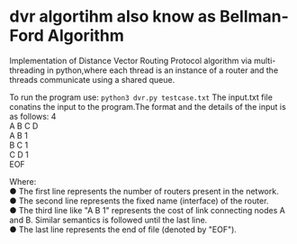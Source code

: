 # dvr algortihm also know as Bellman-Ford Algorithm
Implementation of Distance Vector Routing Protocol algorithm via multi-threading in python,where each thread is an instance of a router and the threads communicate using a shared queue.<br>

To run the program use:
`python3 dvr.py testcase.txt`
The input.txt file conatins the input to the program.The format and the details of the input is as follows:
4<br>
A B C D<br>
A B 1<br>
B C 1<br>
C D 1<br>
EOF<br>

Where:<br>
● The first line represents the number of routers present in the network.<br>
● The second line represents the fixed name (interface) of the router.<br>
● The third line like "A B 1" represents the cost of link connecting nodes A and B. Similar semantics is followed until the last line.<br>
● The last line represents the end of file (denoted by "EOF").<br>
